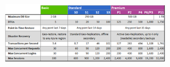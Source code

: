 ![서비스 계층 및 성능 수준](./media/sql-database-service-tiers-table/sql-database-service-tiers-table.png)

<!---HONumber=AcomDC_0427_2016-->